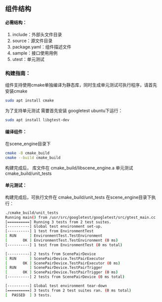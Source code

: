 ## 组件结构

#### 必需结构：

1. include：外部头文件目录
2. source：源文件目录
3. package.yaml：组件描述文件
4. sample：接口使用用例
5. utest：单元测试


### 构建指南：

组件支持使用cmake单独编译为静态库，同时生成单元测试可执行程序，请首先安装cmake
```bash
sudo apt install cmake
```
为了支持单元测试 
需要首先安装 googletest
ubuntu下运行：
```bash
sudo apt install libgtest-dev
```
#### 编译组件：
在scene_engine目录下
```bash
cmake -B cmake_build
cmake --build cmake_build
```

构建完成后，
库文件在 cmake_build/libscene_engine.a
单元测试 cmake_build/unit_tests

#### 单元测试：

构建完成后，可执行文件在 cmake_build/unit_tests
在scene_engine目录下执行：
```bash
./cmake_build/unit_tests 
Running main() from /usr/src/googletest/googletest/src/gtest_main.cc
[==========] Running 3 tests from 2 test suites.
[----------] Global test environment set-up.
[----------] 1 test from EnvironmentTest
[ RUN      ] EnvironmentTest.TestEnvironment
[       OK ] EnvironmentTest.TestEnvironment (0 ms)
[----------] 1 test from EnvironmentTest (0 ms total)

[----------] 2 tests from ScenePairDevice
[ RUN      ] ScenePairDevice.TestPairExecutor
[       OK ] ScenePairDevice.TestPairExecutor (0 ms)
[ RUN      ] ScenePairDevice.TestPairTrigger
[       OK ] ScenePairDevice.TestPairTrigger (0 ms)
[----------] 2 tests from ScenePairDevice (0 ms total)

[----------] Global test environment tear-down
[==========] 3 tests from 2 test suites ran. (0 ms total)
[  PASSED  ] 3 tests.
```

